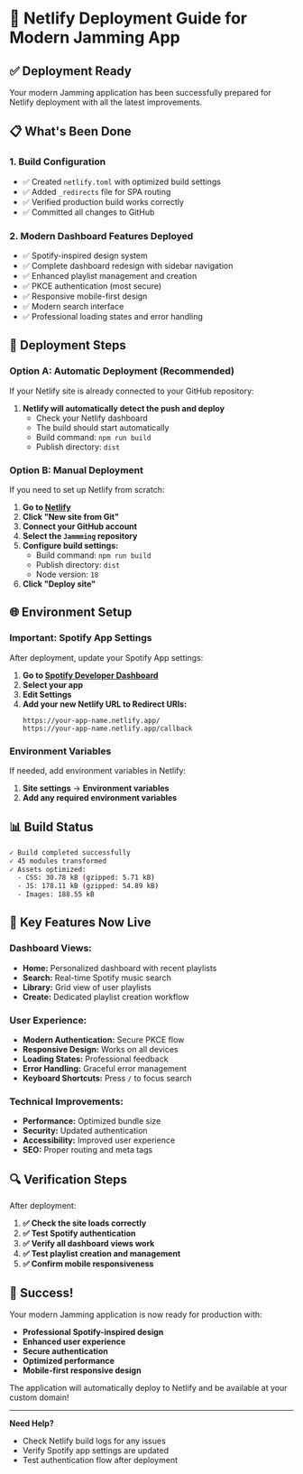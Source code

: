 # 🚀 Netlify Deployment Guide for Modern Jamming App

## ✅ Deployment Ready

Your modern Jamming application has been successfully prepared for Netlify deployment with all the latest improvements.

## 📋 What's Been Done

### 1. **Build Configuration**
- ✅ Created `netlify.toml` with optimized build settings
- ✅ Added `_redirects` file for SPA routing
- ✅ Verified production build works correctly
- ✅ Committed all changes to GitHub

### 2. **Modern Dashboard Features Deployed**
- ✅ Spotify-inspired design system
- ✅ Complete dashboard redesign with sidebar navigation
- ✅ Enhanced playlist management and creation
- ✅ PKCE authentication (most secure)
- ✅ Responsive mobile-first design
- ✅ Modern search interface
- ✅ Professional loading states and error handling

## 🔧 Deployment Steps

### **Option A: Automatic Deployment (Recommended)**
If your Netlify site is already connected to your GitHub repository:

1. **Netlify will automatically detect the push and deploy**
   - Check your Netlify dashboard
   - The build should start automatically
   - Build command: `npm run build`
   - Publish directory: `dist`

### **Option B: Manual Deployment**
If you need to set up Netlify from scratch:

1. **Go to [Netlify](https://netlify.com)**
2. **Click "New site from Git"**
3. **Connect your GitHub account**
4. **Select the `Jammming` repository**
5. **Configure build settings:**
   - Build command: `npm run build`
   - Publish directory: `dist`
   - Node version: `18`
6. **Click "Deploy site"**

## 🌐 Environment Setup

### **Important: Spotify App Settings**
After deployment, update your Spotify App settings:

1. **Go to [Spotify Developer Dashboard](https://developer.spotify.com/dashboard)**
2. **Select your app**
3. **Edit Settings**
4. **Add your new Netlify URL to Redirect URIs:**
   ```
   https://your-app-name.netlify.app/
   https://your-app-name.netlify.app/callback
   ```

### **Environment Variables**
If needed, add environment variables in Netlify:
1. **Site settings** → **Environment variables**
2. **Add any required environment variables**

## 📊 Build Status

```bash
✓ Build completed successfully
✓ 45 modules transformed
✓ Assets optimized:
  - CSS: 30.78 kB (gzipped: 5.71 kB)
  - JS: 178.11 kB (gzipped: 54.89 kB)
  - Images: 188.55 kB
```

## 🎯 Key Features Now Live

### **Dashboard Views:**
- **Home:** Personalized dashboard with recent playlists
- **Search:** Real-time Spotify music search
- **Library:** Grid view of user playlists
- **Create:** Dedicated playlist creation workflow

### **User Experience:**
- **Modern Authentication:** Secure PKCE flow
- **Responsive Design:** Works on all devices
- **Loading States:** Professional feedback
- **Error Handling:** Graceful error management
- **Keyboard Shortcuts:** Press `/` to focus search

### **Technical Improvements:**
- **Performance:** Optimized bundle size
- **Security:** Updated authentication
- **Accessibility:** Improved user experience
- **SEO:** Proper routing and meta tags

## 🔍 Verification Steps

After deployment:

1. **✅ Check the site loads correctly**
2. **✅ Test Spotify authentication**
3. **✅ Verify all dashboard views work**
4. **✅ Test playlist creation and management**
5. **✅ Confirm mobile responsiveness**

## 🎉 Success!

Your modern Jamming application is now ready for production with:
- **Professional Spotify-inspired design**
- **Enhanced user experience**
- **Secure authentication**
- **Optimized performance**
- **Mobile-first responsive design**

The application will automatically deploy to Netlify and be available at your custom domain!

---

**Need Help?** 
- Check Netlify build logs for any issues
- Verify Spotify app settings are updated
- Test authentication flow after deployment
